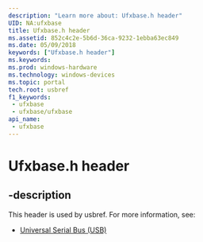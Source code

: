 ```yaml
---
description: "Learn more about: Ufxbase.h header"
UID: NA:ufxbase
title: Ufxbase.h header
ms.assetid: 852c4c2e-5b6d-36ca-9232-1ebba63ec849
ms.date: 05/09/2018
keywords: ["Ufxbase.h header"]
ms.keywords: 
ms.prod: windows-hardware
ms.technology: windows-devices
ms.topic: portal
tech.root: usbref
f1_keywords:
 - ufxbase
 - ufxbase/ufxbase
api_name:
 - ufxbase
---
```


# Ufxbase.h header


## -description

This header is used by usbref. For more information, see:

- [Universal Serial Bus (USB)](../_usbref/index.md)

